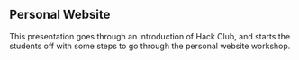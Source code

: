 ## Personal Website

This presentation goes through an introduction of Hack Club, and starts the students off with some steps to go through the personal website workshop.
